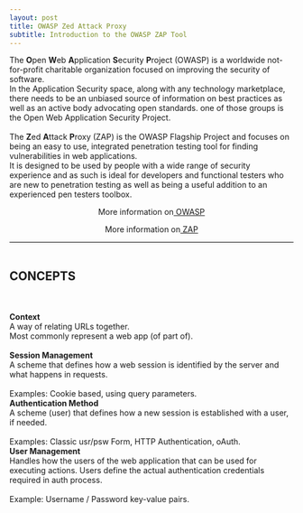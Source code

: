 ```yaml
---
layout: post
title: OWASP Zed Attack Proxy
subtitle: Introduction to the OWASP ZAP Tool
---
```


<div style="border-bottom:1px solid black">

The <strong>O</strong>pen <strong>W</strong>eb <strong>A</strong>pplication <strong>S</strong>ecurity <strong>P</strong>roject (OWASP) is a worldwide not-for-profit charitable organization focused on improving the security of software.
<br> 
In the Application Security space, along with any technology marketplace, there needs to be an unbiased source of information on best practices as well as an active body advocating open standards. one of those groups is the Open Web Application Security Project.<br>
<br>
The <strong>Z</strong>ed <strong>A</strong>ttack <strong>P</strong>roxy (ZAP) is the OWASP Flagship Project and focuses on being an easy to use, integrated penetration testing tool for finding vulnerabilities in web applications.
<br>
It is designed to be used by people with a wide range of security experience and as such is ideal for developers and functional testers who are new to penetration testing as well as being a useful addition to an experienced pen testers toolbox.

 <p style="text-align:center"> More information on<a href="https://www.owasp.org/index.php/Main_Page"> OWASP</a></p>
 <p style="text-align:center"> More information on<a href="https://www.owasp.org/index.php/OWASP_Zed_Attack_Proxy_Project"> ZAP</a></p>

</div>
<br>

## CONCEPTS
<br>
<br>
<strong>Context</strong><br>
A way of relating URLs together.
<br>
Most commonly represent a web app (of part of).
<br>

<br>
<strong>Session Management</strong><br>
A scheme that defines how a web session is identified by the server and what happens in requests.<br>
<br>
Examples: Cookie based, using query parameters.

<br>
<strong>Authentication Method</strong><br>
A scheme (user) that defines how a new session is established with a user, if needed.<br>
<br>
Examples: Classic usr/psw Form, HTTP Authentication, oAuth.

<br>
<strong>User Management</strong><br>
Handles how the users of the web application that can be used for executing actions.
Users define the actual authentication credentials required in auth process.<br>
<br>
Example: Username / Password key-value pairs.









